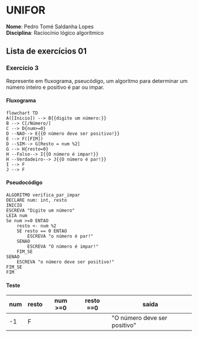 # UNIFOR
**Nome**: Pedro Tomé Saldanha Lopes <br>
**Disciplina**: Raciocínio lógico algorítmico 

## Lista de exercícios 01

###  Exercício 3
Represente em fluxograma, pseucódigo, um algoritmo para determinar um número inteiro e positivo é par ou impar.

#### Fluxograma



```mermaid
flowchart TD
A([Inicio])	--> B{{digite um número:}}
B --> C[/Número/]
C --> D{num>=0}
D --NAO--> E{{O número deve ser positivo!}}
E --> F([FIM])
D --SIM--> G[Resto = num %2]
G --> H{resto=0}
H --Falso--> I{{O número é impar!}}
H --Verdadeiro--> J{{O número é par!}}
I --> F
J --> F
```
#### Pseudocódigo
```
ALGORITMO verifica_par_impar
DECLARE num: int, resto
INICIO
ESCREVA "Digite um número"
LEIA num
Se num >=0 ENTAO
	resto <- num %2
	SE resto == 0 ENTAO
		ESCREVA "o número é par!"
	SENAO 
		ESCREVA "O número é impar!"
	FIM_SE
SENAO
	ESCREVA "o número deve ser positivo!"
FIM_SE
FIM
```
#### Teste
| num | resto | num >=0 | resto ==0 | saída |
| -- |  -- |  -- |  -- |  -- | 
|  -1  | F |   |   | "O número deve ser positivo" |
